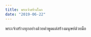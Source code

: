 ```yaml
---
title: พระเจ้าสร้างโลก
date: "2019-06-22"
---
```



พระเจ้าสร้างทุกอย่างด้วยคำพูดแต่สร้างมนุษย์ด้วยมือ
